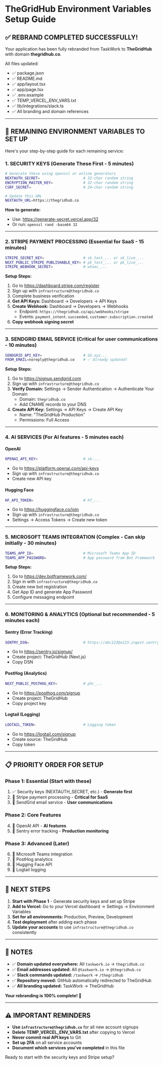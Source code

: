 # TheGridHub Environment Variables Setup Guide

## ✅ **REBRAND COMPLETED SUCCESSFULLY!**

Your application has been fully rebranded from TaskWork to **TheGridHub** with domain **thegridhub.co**.

All files updated:
- ✅ package.json
- ✅ README.md 
- ✅ app/layout.tsx
- ✅ app/page.tsx
- ✅ .env.example
- ✅ TEMP_VERCEL_ENV_VARS.txt
- ✅ lib/integrations/slack.ts
- ✅ All branding and domain references

---

## 🔐 **REMAINING ENVIRONMENT VARIABLES TO SET UP**

Here's your step-by-step guide for each remaining service:

### 1. **SECURITY KEYS** (Generate These First - 5 minutes)

```bash
# Generate these using openssl or online generators
NEXTAUTH_SECRET=                    # 32-char random string
ENCRYPTION_MASTER_KEY=              # 32-char random string  
CSRF_SECRET=                        # 24-char random string

# Update this URL
NEXTAUTH_URL=https://thegridhub.co
```

**How to generate:**
- Use: https://generate-secret.vercel.app/32
- Or run: `openssl rand -base64 32`

---

### 2. **STRIPE PAYMENT PROCESSING** (Essential for SaaS - 15 minutes)

```bash
STRIPE_SECRET_KEY=                  # sk_test_... or sk_live_...
NEXT_PUBLIC_STRIPE_PUBLISHABLE_KEY= # pk_test_... or pk_live_...
STRIPE_WEBHOOK_SECRET=              # whsec_...
```

**Setup Steps:**
1. Go to https://dashboard.stripe.com/register
2. Sign up with `infrastructure@thegridhub.co`
3. Complete business verification
4. **Get API Keys:** Dashboard → Developers → API Keys
5. **Create Webhook:** Dashboard → Developers → Webhooks
   - Endpoint: `https://thegridhub.co/api/webhooks/stripe`
   - Events: `payment_intent.succeeded`, `customer.subscription.created`
6. **Copy webhook signing secret**

---

### 3. **SENDGRID EMAIL SERVICE** (Critical for user communications - 10 minutes)

```bash
SENDGRID_API_KEY=                   # SG.xyz...
FROM_EMAIL=noreply@thegridhub.co    # ✅ Already updated!
```

**Setup Steps:**
1. Go to https://signup.sendgrid.com
2. Sign up with `infrastructure@thegridhub.co`
3. **Verify Domain:** Settings → Sender Authentication → Authenticate Your Domain
   - Domain: `thegridhub.co`
   - Add CNAME records to your DNS
4. **Create API Key:** Settings → API Keys → Create API Key
   - Name: "TheGridHub Production"
   - Permissions: Full Access

---

### 4. **AI SERVICES** (For AI features - 5 minutes each)

#### OpenAI
```bash
OPENAI_API_KEY=                     # sk-...
```
- Go to https://platform.openai.com/api-keys
- Sign up with `infrastructure@thegridhub.co`
- Create new API key

#### Hugging Face
```bash
HF_API_TOKEN=                       # hf_...
```
- Go to https://huggingface.co/join
- Sign up with `infrastructure@thegridhub.co`
- Settings → Access Tokens → Create new token

---

### 5. **MICROSOFT TEAMS INTEGRATION** (Complex - Can skip initially - 30 minutes)

```bash
TEAMS_APP_ID=                       # Microsoft Teams App ID
TEAMS_APP_PASSWORD=                 # App password from Bot Framework
```

**Setup Steps:**
1. Go to https://dev.botframework.com/
2. Sign in with `infrastructure@thegridhub.co`
3. Create new bot registration
4. Get App ID and generate App Password
5. Configure messaging endpoint

---

### 6. **MONITORING & ANALYTICS** (Optional but recommended - 5 minutes each)

#### Sentry (Error Tracking)
```bash
SENTRY_DSN=                         # https://abc123@o123.ingest.sentry.io/123
```
- Go to https://sentry.io/signup/
- Create project: TheGridHub (Next.js)
- Copy DSN

#### PostHog (Analytics)
```bash
NEXT_PUBLIC_POSTHOG_KEY=            # phc_...
```
- Go to https://posthog.com/signup
- Create project: TheGridHub
- Copy project key

#### Logtail (Logging)
```bash
LOGTAIL_TOKEN=                      # Logging token
```
- Go to https://logtail.com/signup
- Create source: TheGridHub
- Copy token

---

## 📋 **PRIORITY ORDER FOR SETUP**

### **Phase 1: Essential (Start with these)**
1. ✅ Security keys (NEXTAUTH_SECRET, etc.) - **Generate first**
2. 🔄 Stripe payment processing - **Critical for SaaS**
3. 🔄 SendGrid email service - **User communications**

### **Phase 2: Core Features**  
4. 🔄 OpenAI API - **AI features**
5. 🔄 Sentry error tracking - **Production monitoring**

### **Phase 3: Advanced (Later)**
6. 🔄 Microsoft Teams integration
7. 🔄 PostHog analytics
8. 🔄 Hugging Face API
9. 🔄 Logtail logging

---

## 🚀 **NEXT STEPS**

1. **Start with Phase 1** - Generate security keys and set up Stripe
2. **Add to Vercel:** Go to your Vercel dashboard → Settings → Environment Variables
3. **Set for all environments:** Production, Preview, Development
4. **Test deployment** after adding each phase
5. **Update your accounts** to use `infrastructure@thegridhub.co` consistently

---

## 📝 **NOTES**

- ✅ **Domain updated everywhere:** All `taskwork.io` → `thegridhub.co`
- ✅ **Email addresses updated:** All `@taskwork.io` → `@thegridhub.co`  
- ✅ **Slack commands updated:** `/taskwork` → `/thegridhub`
- ✅ **Repository moved:** GitHub automatically redirected to TheGridHub
- ✅ **All branding updated:** TaskWork → TheGridHub

**Your rebranding is 100% complete! 🎉**

---

## ⚠️ **IMPORTANT REMINDERS**

- **Use `infrastructure@thegridhub.co`** for all new account signups
- **Delete TEMP_VERCEL_ENV_VARS.txt** after copying to Vercel
- **Never commit real API keys** to Git
- **Set up 2FA** on all service accounts
- **Document which services you've completed** in this file

Ready to start with the security keys and Stripe setup?
